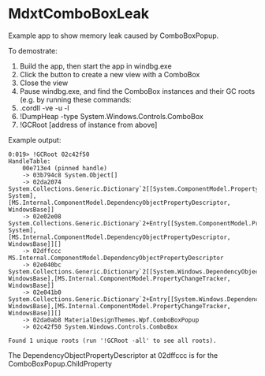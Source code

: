 # MdxtComboBoxLeak

Example app to show memory leak caused by ComboBoxPopup.

To demostrate:

1. Build the app, then start the app in windbg.exe
2. Click the button to create a new view with a ComboBox
3. Close the view
4. Pause windbg.exe, and find the ComboBox instances and their GC roots (e.g. by running these commands:
  1. .cordll -ve -u -l
  2. !DumpHeap -type System.Windows.Controls.ComboBox
  3. !GCRoot [address of instance from above]

Example output:

```
0:019> !GCRoot 02c42f50 
HandleTable:
    00e713e4 (pinned handle)
    -> 03b794c8 System.Object[]
    -> 02da2074 System.Collections.Generic.Dictionary`2[[System.ComponentModel.PropertyDescriptor, System],[MS.Internal.ComponentModel.DependencyObjectPropertyDescriptor, WindowsBase]]
    -> 02e02e08 System.Collections.Generic.Dictionary`2+Entry[[System.ComponentModel.PropertyDescriptor, System],[MS.Internal.ComponentModel.DependencyObjectPropertyDescriptor, WindowsBase]][]
    -> 02dffccc MS.Internal.ComponentModel.DependencyObjectPropertyDescriptor
    -> 02e040bc System.Collections.Generic.Dictionary`2[[System.Windows.DependencyObject, WindowsBase],[MS.Internal.ComponentModel.PropertyChangeTracker, WindowsBase]]
    -> 02e041b0 System.Collections.Generic.Dictionary`2+Entry[[System.Windows.DependencyObject, WindowsBase],[MS.Internal.ComponentModel.PropertyChangeTracker, WindowsBase]][]
    -> 02da0ab8 MaterialDesignThemes.Wpf.ComboBoxPopup
    -> 02c42f50 System.Windows.Controls.ComboBox

Found 1 unique roots (run '!GCRoot -all' to see all roots).
```

The DependencyObjectPropertyDescriptor at 02dffccc is for the ComboBoxPopup.ChildProperty
